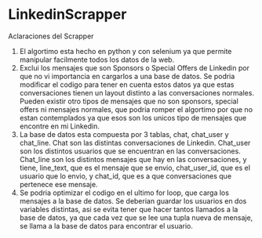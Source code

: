 # LinkedinScrapper
Aclaraciones del Scrapper

1. El algortimo esta hecho en python y con selenium ya que permite manipular facilmente todos los datos de la web.
2. Exclui los mensajes que son Sponsors o Special Offers de Linkedin por que no vi importancia en cargarlos a una base de datos. Se podria modificar el codigo para tener en cuenta estos datos ya que estas conversaciones tienen un layout distinto a las conversaciones normales. Pueden existir otro tipos de mensajes que no son sponsors, special offers ni mensajes normales, que podria romper el algortimo por que no estan contemplados ya que esos son los unicos tipo de mensajes que encontre en mi Linkedin.
3. La base de datos esta compuesta por 3 tablas, chat, chat_user y chat_line. Chat son las distintas conversaciones de Linkedin. Chat_user son los distintos usuarios que se encuentran en las conversaciones. Chat_line son los distintos mensajes que hay en las conversaciones, y tiene, line_text, que es el mensaje que se envio, chat_user_id, que es el usuario que lo envio, y chat_id, que es a que conversaciones que pertenece ese mensaje.
4. Se podria optimizar el codigo en el ultimo for loop, que carga los mensajes a la base de datos. Se deberian guardar los usuarios en dos variables distintas, asi se evita tener que hacer tantos llamados a la base de datos, ya que cada vez que se lee una tupla nueva de mensaje, se llama a la base de datos para encontrar el usuario.
